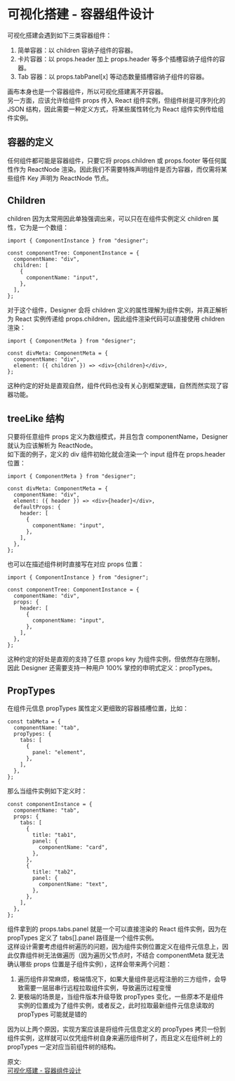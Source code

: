 # 可视化搭建 - 容器组件设计
可视化搭建会遇到如下三类容器组件：
1. 简单容器：以 children 容纳子组件的容器。
2. 卡片容器：以 props.header 加上 props.header 等多个插槽容纳子组件的容器。
3. Tab 容器：以 props.tabPanel[x] 等动态数量插槽容纳子组件的容器。

画布本身也是一个容器组件，所以可视化搭建离不开容器。  
另一方面，应该允许给组件 props 传入 React 组件实例，但组件树是可序列化的 JSON 结构，因此需要一种定义方式，将某些属性转化为 React 组件实例传给组件实例。  

## 容器的定义
任何组件都可能是容器组件，只要它将 props.children 或 props.footer 等任何属性作为 ReactNode 渲染。因此我们不需要特殊声明组件是否为容器，而仅需将某些组件 Key 声明为 ReactNode 节点。  

## Children
children 因为太常用因此单独强调出来，可以只在在组件实例定义 children 属性，它为是一个数组：  
``` 
import { ComponentInstance } from "designer";

const componentTree: ComponentInstance = {
  componentName: "div",
  children: [
    {
      componentName: "input",
    },
  ],
};
```
对于这个组件，Designer 会将 children 定义的属性理解为组件实例，并真正解析为 React 实例传递给 props.children，因此组件渲染代码可以直接使用 children 渲染：  
``` 
import { ComponentMeta } from "designer";

const divMeta: ComponentMeta = {
  componentName: "div",
  element: ({ children }) => <div>{children}</div>,
};
```
这种约定的好处是直观自然，组件代码也没有关心到框架逻辑，自然而然实现了容器功能。  
## treeLike 结构
只要将任意组件 props 定义为数组模式，并且包含 componentName，Designer 就认为应该解析为 ReactNode。  
如下面的例子，定义的 div 组件初始化就会渲染一个 input 组件在 props.header 位置：  
``` 
import { ComponentMeta } from "designer";

const divMeta: ComponentMeta = {
  componentName: "div",
  element: ({ header }) => <div>{header}</div>,
  defaultProps: {
    header: [
      {
        componentName: "input",
      },
    ],
  },
};
```
也可以在描述组件树时直接写在对应 props 位置：  
``` 
import { ComponentInstance } from "designer";

const componentTree: ComponentInstance = {
  componentName: "div",
  props: {
    header: [
      {
        componentName: "input",
      },
    ],
  },
};
```
这种约定的好处是直观的支持了任意 props key 为组件实例，但依然存在限制，因此 Designer 还需要支持一种用户 100% 掌控的申明式定义：propTypes。  
## PropTypes
在组件元信息 propTypes 属性定义更细致的容器插槽位置，比如：
``` 
const tabMeta = {
  componentName: "tab",
  propTypes: {
    tabs: [
      {
        panel: "element",
      },
    ],
  },
};
```
那么当组件实例如下定义时：  
``` 
const componentInstance = {
  componentName: "tab",
  props: {
    tabs: [
      {
        title: "tab1",
        panel: {
          componentName: "card",
        },
      },
      {
        title: "tab2",
        panel: {
          componentName: "text",
        },
      },
    ],
  },
};
```
组件拿到的 props.tabs.panel 就是一个可以直接渲染的 React 组件实例，因为在 propTypes 定义了 tabs[].panel 路径是一个组件实例。  
这样设计需要考虑组件树遍历的问题，因为组件实例位置定义在组件元信息上，因此仅靠组件树无法做遍历（因为遍历父节点时，不结合 componentMeta 就无法确认哪些 props 位置是子组件实例），这样会带来两个问题：  
1. 遍历组件非常麻烦，极端情况下，如果大量组件是远程注册的三方组件，会导致需要一层层串行远程拉取组件实例，导致遍历过程变慢
2. 更极端的场景是，当组件版本升级导致 propTypes 变化，一些原本不是组件实例的位置成为了组件实例，或者反之，此时拉取最新组件元信息读取的 propTypes 可能就是错的

因为以上两个原因，实现方案应该是将组件元信息定义的 propTypes 拷贝一份到组件实例，这样就可以仅凭组件树自身来遍历组件树了，而且定义在组件树上的 propTypes 一定对应当前组件树的结构。  



原文:  
[可视化搭建 - 容器组件设计](https://mp.weixin.qq.com/s/i2KOPIhBz8hlVDBiWYXprw)
